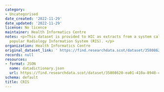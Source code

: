 ```yaml
---
category:
- Uncategorised
date_created: '2022-11-29'
date_updated: '2022-11-29'
license: No licence
maintainer: Health Informatics Centre
notes: <p>This dataset is provided to HIC as extracts from a system called CRIS, a
  popular Radiology Information System (RIS). </p>
organization: Health Informatics Centre
original_dataset_link: ' https://find.researchdata.scot/dataset/35808620-ea01-410a-8948-cee412f1fe23'
records: null
resources:
- format: JSON
  name: datadictionary.json
  url: https://find.researchdata.scot/dataset/35808620-ea01-410a-8948-cee412f1fe23/resource/35808620-ea01-410a-8948-cee412f1fe23/download/datadictionary.json
schema: default
title: CRIS
---
```

